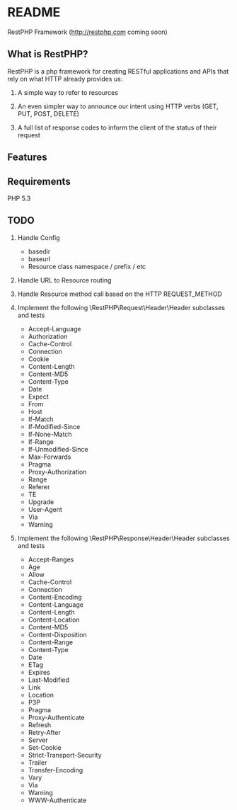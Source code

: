 README
======

RestPHP Framework (http://restphp.com coming soon)

What is RestPHP?
----------------

RestPHP is a php framework for creating RESTful applications
and APIs that rely on what HTTP already provides us:

1. A simple way to refer to resources

2. An even simpler way to announce our intent using HTTP
   verbs (GET, PUT, POST, DELETE)

3. A full list of response codes to inform the client of the
   status of their request


Features
--------

Requirements
------------

PHP 5.3

TODO
----

1. Handle Config

    * basedir
    * baseurl
    * Resource class namespace / prefix / etc

2. Handle URL to Resource routing

3. Handle Resource method call based on the HTTP REQUEST_METHOD

4. Implement the following \RestPHP\Request\Header\Header
   subclasses and tests

    * Accept-Language
    * Authorization
    * Cache-Control
    * Connection
    * Cookie
    * Content-Length
    * Content-MD5
    * Content-Type
    * Date
    * Expect
    * From
    * Host
    * If-Match
    * If-Modified-Since
    * If-None-Match
    * If-Range
    * If-Unmodified-Since
    * Max-Forwards
    * Pragma
    * Proxy-Authorization
    * Range
    * Referer
    * TE
    * Upgrade
    * User-Agent
    * Via
    * Warning

5. Implement the following \RestPHP\Response\Header\Header
   subclasses and tests

    * Accept-Ranges
    * Age
    * Allow
    * Cache-Control
    * Connection
    * Content-Encoding
    * Content-Language
    * Content-Length
    * Content-Location
    * Content-MD5
    * Content-Disposition
    * Content-Range
    * Content-Type
    * Date
    * ETag
    * Expires
    * Last-Modified
    * Link
    * Location
    * P3P
    * Pragma
    * Proxy-Authenticate
    * Refresh
    * Retry-After
    * Server
    * Set-Cookie
    * Strict-Transport-Security
    * Trailer
    * Transfer-Encoding
    * Vary
    * Via
    * Warning
    * WWW-Authenticate
